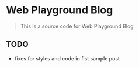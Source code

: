 # Web Playground Blog

> This is a source code for Web Playground Blog

## TODO
- fixes for styles and code in fist sample post
